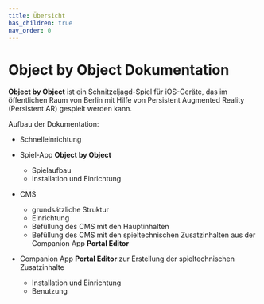 ```yaml
---
title: Übersicht
has_children: true
nav_order: 0
---
```


# Object by Object Dokumentation

__Object by Object__ ist ein Schnitzeljagd-Spiel für iOS-Geräte, das im öffentlichen Raum von Berlin mit Hilfe von Persistent Augmented Reality (Persistent AR) gespielt werden kann.

Aufbau der Dokumentation:

- Schnelleinrichtung

- Spiel-App __Object by Object__
    - Spielaufbau
    - Installation und Einrichtung

- CMS
    - grundsätzliche Struktur
    - Einrichtung
    - Befüllung des CMS mit den Hauptinhalten
    - Befüllung des CMS mit den spieltechnischen Zusatzinhalten aus der Companion App __Portal Editor__

- Companion App __Portal Editor__ zur Erstellung der spieltechnischen Zusatzinhalte
    - Installation und Einrichtung
    - Benutzung
